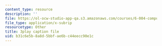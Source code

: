 ```yaml
---
content_type: resource
description: ''
file: https://ol-ocw-studio-app-qa.s3.amazonaws.com/courses/6-004-computation-structures-spring-2017/b31c6e5b8a8d5bbfae6bc44eecc90e1c_Sqhb-TGC4aQ.vtt
file_type: application/x-subrip
resourcetype: Other
title: 3play caption file
uid: b31c6e5b-8a8d-5bbf-ae6b-c44eecc90e1c
---
```

